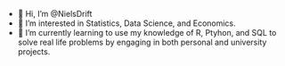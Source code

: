 - 👋 Hi, I’m @NielsDrift
- 👀 I’m interested in Statistics, Data Science, and Economics.
- 🌱 I’m currently learning to use my knowledge of R, Ptyhon, and SQL to solve real life problems by engaging in both personal and university projects.


<!---
NielsDrift/NielsDrift is a ✨ special ✨ repository because its `README.md` (this file) appears on your GitHub profile.
You can click the Preview link to take a look at your changes.
--->
